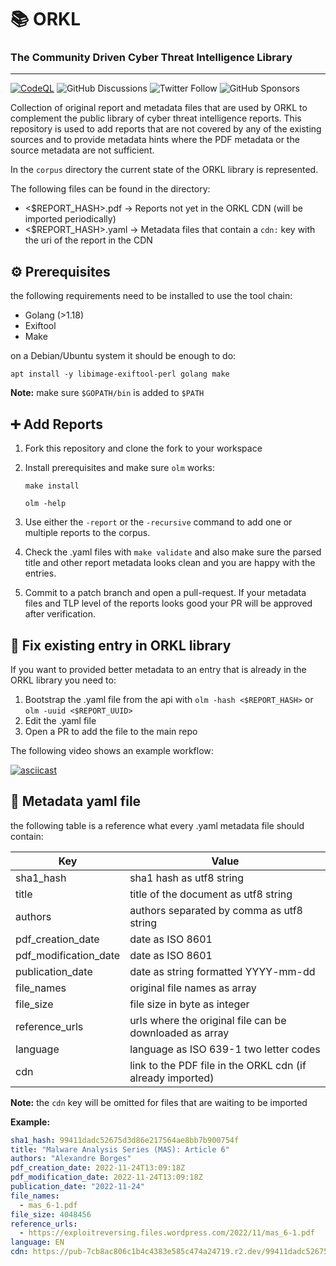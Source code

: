 # 📚 ORKL

### The Community Driven Cyber Threat Intelligence Library

---

[![CodeQL](https://github.com/ORKL/library/workflows/CodeQL/badge.svg)](https://github.com/ORKL/library/actions?query=workflow%3ACodeQL)
![GitHub Discussions](https://img.shields.io/github/discussions/ORKL/library)
![Twitter Follow](https://img.shields.io/twitter/follow/orkleu?style=social)
![GitHub Sponsors](https://img.shields.io/github/sponsors/rhaist)

Collection of original report and metadata files that are used by ORKL to
complement the public library of cyber threat intelligence reports. This
repository is used to add reports that are not covered by any of the existing
sources and to provide metadata hints where the PDF metadata or the source
metadata are not sufficient.

In the `corpus` directory the current state of the ORKL library is represented.

The following files can be found in the directory:

* <$REPORT_HASH>.pdf -> Reports not yet in the ORKL CDN (will be imported periodically)
* <$REPORT_HASH>.yaml -> Metadata files that contain a `cdn:` key with the uri of the
    report in the CDN

## ⚙️ Prerequisites

the following requirements need to be installed to use the tool chain:

* Golang (>1.18)
* Exiftool
* Make

on a Debian/Ubuntu system it should be enough to do:

```shell
apt install -y libimage-exiftool-perl golang make
```

**Note:** make sure `$GOPATH/bin` is added to `$PATH`

## ➕ Add Reports

1. Fork this repository and clone the fork to your workspace

2. Install prerequisites and make sure `olm` works:

    ```shell
    make install

    olm -help
    ```

3. Use either the `-report` or the `-recursive` command to add one or multiple
    reports to the corpus.

4. Check the .yaml files with `make validate` and also make sure the
    parsed title and other report metadata looks clean and you are happy with
    the entries.

5. Commit to a patch branch and open a pull-request. If your metadata files and
    TLP level of the reports looks good your PR will be approved after
    verification.

## 🧹 Fix existing entry in ORKL library

If you want to provided better metadata to an entry that is already in the ORKL
library you need to:

1. Bootstrap the .yaml file from the api with `olm -hash <$REPORT_HASH>` or `olm -uuid <$REPORT_UUID>`
2. Edit the .yaml file
3. Open a PR to add the file to the main repo

The following video shows an example workflow:

[![asciicast](https://asciinema.org/a/lJ9kpCtcmb52f5zQzazVuOyqV.svg)](https://asciinema.org/a/lJ9kpCtcmb52f5zQzazVuOyqV)

## 📝 Metadata yaml file

the following table is a reference what every .yaml metadata file should contain:

| Key                   | Value                                                      |
|-----------------------|------------------------------------------------------------|
| sha1_hash             | sha1 hash as utf8 string                                   |
| title                 | title of the document as utf8 string                       |
| authors               | authors separated by comma as utf8 string                  |
| pdf_creation_date     | date as ISO 8601                                           |
| pdf_modification_date | date as ISO 8601                                           |
| publication_date      | date as string formatted YYYY-mm-dd                        |
| file_names            | original file names as array                               |
| file_size             | file size in byte as integer                               |
| reference_urls        | urls where the original file can be downloaded as array    |
| language              | language as ISO 639-1 two letter codes                     |
| cdn                   | link to the PDF file in the ORKL cdn (if already imported) |

**Note:** the `cdn` key will be omitted for files that are waiting to be imported

**Example:**

```yaml
sha1_hash: 99411dadc52675d3d86e217564ae8bb7b900754f
title: "Malware Analysis Series (MAS): Article 6"
authors: "Alexandre Borges"
pdf_creation_date: 2022-11-24T13:09:18Z
pdf_modification_date: 2022-11-24T13:09:18Z
publication_date: "2022-11-24"
file_names:
  - mas_6-1.pdf
file_size: 4048456
reference_urls:
  - https://exploitreversing.files.wordpress.com/2022/11/mas_6-1.pdf
language: EN
cdn: https://pub-7cb8ac806c1b4c4383e585c474a24719.r2.dev/99411dadc52675d3d86e217564ae8bb7b900754f.pdf
```
